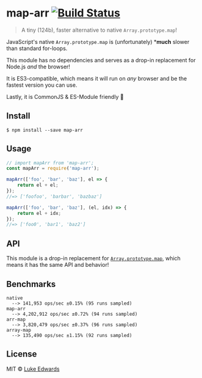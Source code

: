 # map-arr [![Build Status](https://travis-ci.org/lukeed/map-str.svg?branch=master)](https://travis-ci.org/lukeed/map-str)

> A tiny (124b), faster alternative to native `Array.prototype.map`!

JavaScript's native `Array.prototype.map` is (unfortunately) ***much** slower than standard for-loops.

This module has no dependencies and serves as a drop-in replacement for Node.js _and_ the browser!

It is ES3-compatible, which means it will run on _any_ browser and be the fastest version you can use.

Lastly, it is CommonJS & ES-Module friendly :tada:


## Install

```
$ npm install --save map-arr
```


## Usage

```js
// import mapArr from 'map-arr';
const mapArr = require('map-arr');

mapArr(['foo', 'bar', 'baz'], el => {
	return el + el;
});
//=> ['foofoo', 'barbar', 'bazbaz']

mapArr(['foo', 'bar', 'baz'], (el, idx) => {
	return el + idx;
});
//=> ['foo0', 'bar1', 'baz2']
```


## API

This module is a drop-in replacement for [`Array.prototype.map`](https://developer.mozilla.org/en-US/docs/Web/JavaScript/Reference/Global_Objects/Array/map), which means it has the same API and behavior!


## Benchmarks

```
native
  --> 141,953 ops/sec ±0.15% (95 runs sampled)
map-arr
  --> 4,202,912 ops/sec ±0.72% (94 runs sampled)
arr-map
  --> 3,820,479 ops/sec ±0.37% (96 runs sampled)
array-map
  --> 135,490 ops/sec ±1.15% (92 runs sampled)
```


## License

MIT © [Luke Edwards](http://lukeed.com)
